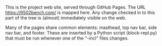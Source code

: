 This is the project web site, served through GitHub Pages.  The URL
https://6502bench.com/ is mapped here.  Any change checked in to this part
of the tree is (almost) immediately visible on the web.

Many of the pages share common elements: masthead, top nav bar, side nav bar,
and footer.  These are inserted by a Python script (block-repl.py) that must
be run whenever one of the "-incl" files changes.
